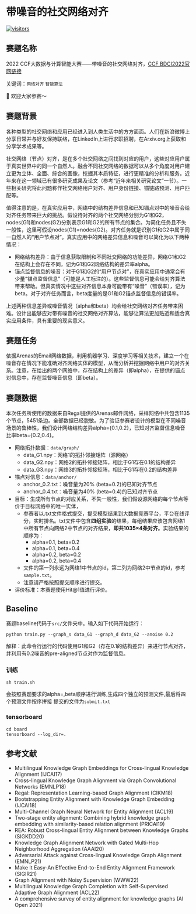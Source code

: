 [visitors-img]: https://visitor-badge.glitch.me/badge?page_id=Xiefeng69.Network-Alignment-Competition
[repo-url]: https://github.com/Xiefeng69/Network-Alignment-Competition

# 带噪音的社交网络对齐

[![visitors][visitors-img]][repo-url]

## 赛题名称
2022 CCF大数据与计算智能大赛——带噪音的社交网络对齐，[CCF BDCI2022官网链接](https://wap.datafountain.cn/competitions/598)

关键词：`网络对齐` `智能算法`

👏 欢迎大家参赛～

## 赛题背景
各种类型的社交网络和应用已经进入到人类生活中的方方面面。人们在新浪微博上分享日常并与好友保持联络，在LinkedIn上进行求职招聘，在Arxiv.org上获取和分享学术成果等。

社交网络（节点）对齐，是在多个社交网络之间找到对应的用户，这些对应用户属于真实世界中的同一个自然人。融合不同社交网络的数据可以从多个角度对用户建立更为立体、全面、综合的画像，挖掘其本质特征，进行更精准的分析和服务。近年来在这一领域已有很多研究成果及论文（参考“近年来相关研究论文”一节）。一些相关研究将此问题称作社交网络用户对齐、用户身份链接、锚链路预测、用户匹配等。

值得注意的是，在真实应用中，网络中的结构差异信息和已知锚点对中的噪音会给对齐任务带来巨大的挑战。假设待对齐的两个社交网络分别为G1和G2，nodes(G1)和nodes(G2)分别表示G1和G2的所有节点的集合。为简化任务且不失一般性，这里可假设nodes(G1)=nodes(G2)。对齐任务就是识别G1和G2中属于同一自然人的“用户节点对”。真实应用中的网络差异信息和噪音可以简化为以下两种情况：

+ 网络结构差异：由于信息获取限制和不同社交网络的功能差异，网络G1和G2在结构上会存在不同，记为G1和G2网络结构的差异率alpha。
+ 锚点监督信息的噪音：对于G1和G2的“用户节点对”，在真实应用中通常会有少量“锚点监督信息”（可能是人工标注的）。这些监督信息可能会给对齐算法带来帮助。但真实情况中这些对齐信息本身可能带有“噪音”（错误率），记为beta。对于对齐任务而言，beta度量的是G1和G2锚点监督信息的错误率。

上述两种信息差异或噪音情况（alpha和beta）均会给社交网络对齐任务带来困难。设计出能够应对带有噪音的社交网络对齐算法，能够让算法更加贴近和适合真实应用条件，具有重要的现实意义。

## 赛题任务
依据Arenas的Email网络数据，利用机器学习、深度学习等相关技术，建立一个在噪音存在情况下能准确对齐网络实体的模型，从而分析并挖掘网络中用户的对齐关系。注意，在给出的两个网络中，存在结构上的差异（即alpha），在提供的锚点对信息中，存在监督噪音信息（即beta）。

## 赛题数据
本次任务所使用的数据来自Regal提供的Arenas邮件网络，采样网络中共包含1135个节点，5451条边。全部数据已经脱敏。为了验证参赛者设计的模型在不同噪音场景的鲁棒性，我们设计网络结构差异alpha={0.1,0.2}，已知对齐监督信息噪音比率beta={0.2,0.4}。

+ 网络拓扑数据：`data/graph/`
    + data_G1.npy：网络1的拓扑邻接矩阵（源网络）
    + data_G2.npy：网络2的拓扑邻接矩阵，相比于G1存在0.1的结构差异
    + data_G3.npy：网络3的拓扑邻接矩阵，相比于G1存在0.2的结构差异
+ 锚点对信息：`data/anchor/`
    + anchor_0.2.txt：噪音量为20% (beta=0.2)的已知对齐节点
    + anchor_0.4.txt：噪音量为40% (beta=0.4)的已知对齐节点
+ 目标：生成所有节点的对应关系，不失一般性，我们假设源网络的每个节点等价于目标网络中的唯一实体，
    + 参赛者以.txt文件格式提交，提交模型结果到大数据竞赛平台，平台在线评分，实时排名。txt文件中包含**四组实验**的结果，每组结果应该包含网络1中所有节点向网络2中节点的对齐结果，**即共1035×4条对齐**。实验结果的顺序为：
        + alpha=0.1, beta=0.2
        + alpha=0.1, beta=0.4
        + alpha=0.2, beta=0.2
        + alpha=0.2, beta=0.4
    + 文件的第一列永远为网络1中节点的id，第二列为网络2中节点的id，参考`sample.txt`。
    + 注意请严格按照提交顺序进行提交。
+ 评价标准：本赛题使用Hit@1值进行评价。

## Baseline
赛题baseline代码于`src/`文件夹中。输入如下代码开始运行：

```shell
python train.py --graph_s data_G1 --graph_d data_G2 --anoise 0.2
```

解释：此命令行运行的代码使用G1和G2（存在0.1的结构差异）来进行节点对齐，并利用有0.2噪音的pre-aligned节点对作为监督信息。

### 训练
```shell
sh train.sh
```
会按照赛题要求的alpha=,beta顺序进行训练,生成四个独立的预测文件,最后将四个预测文件按序拼接
提交的文件为`submit.txt`

### tensorboard
```shell
cd board
tensorboard --log_dir=. 
```


## 参考文献
+ Multilingual Knowledge Graph Embeddings for Cross-lingual Knowledge Alignment (IJCAI17)
+ Cross-lingual Knowledge Graph Alignment via Graph Convolutional Networks (EMNLP18)
+ Regal: Representation Learning-based Graph Alignment (CIKM18)
+ Bootstrapping Entity Alignment with Knowledge Graph Embedding (IJCAI18)
+ Multi-Channel Graph Neural Network for Entity Alignment (ACL19)
+ Two-stage entity alignment: Combining hybrid knowledge graph embedding with similarity-based relation alignment (PRICAI19)
+ REA: Robust Cross-lingual Entity Alignment between Knowledge Graphs (SIGKDD20)
+ Knowledge Graph Alignment Network with Gated Multi-Hop Neighborhood Aggregation (AAAI20)
+ Adversarial Attack against Cross-lingual Knowledge Graph Alignment (EMNLP21)
+ Make It Easy-An Effective End-to-End Entity Alignment Framework (SIGIR21)
+ Graph Alignment with Noisy Supervision (WWW22)
+ Multilingual Knowledge Graph Completion with Self-Supervised Adaptive Graph Alignment (ACL22)
+ A comprehensive survey of entity alignment for knowledge graphs (AI Open 2021)
